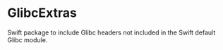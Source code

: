 # GlibcExtras
Swift package to include Glibc headers not included in the Swift default Glibc module.
